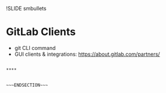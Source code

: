 !SLIDE smbullets
# GitLab Clients

* git CLI command
* GUI clients & integrations: https://about.gitlab.com/partners/


~~~SECTION:handouts~~~

****


~~~ENDSECTION~~~


